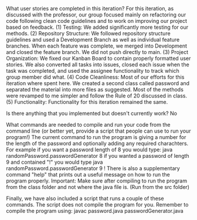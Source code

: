 What user stories are completed in this iteration?
  For this iteration, as discussed with the professor, our group focused mainly on refactoring our code following clean code guidelines and to work on improving our project based on feedback. (1) Testing: We added significantly more testing for our methods. (2) Repository Structure: We followed repository structure guidelines and used a Development Branch as well as individual feature branches. When each feature was complete, we merged into Development and closed the feature branch. We did not push directly to main. (3) Project Organization: We fixed our Kanban Board to contain properly formatted user stories. We also converted all tasks into issues, closed each issue when the task was completed, and used the assignee functionality to track which group member did what. (4) Code Cleanliness: Most of our efforts for this iteration where spent here. We created a second class called password and separated the material into more files as suggested. Most of the methods were revamped to me simpler and follow the Rule of 20 discussed in class. (5) Functionality: Functionality for this iteration remained the same.


Is there anything that you implemented but doesn't currently work?
  No 

What commands are needed to compile and run your code from the command line (or better yet, provide a script that people can use to run your program!)
  The current command to run the program is giving a number for the length of the password and optionally adding any required charachters. For example if you want a password length of 8 you would type: java randomPassword.passwordGenerator 8
  if you wanted a password of length 9 and contained "!" you would type java randomPassword.passwordGenerator 9 !
  There is also a supplementary command "help" that prints out a useful message on how to run the program properly.
  Important: Make sure after compiling to run the program from the class folder and not where the java file is. (Run from the src folder)

  Finally, we have also included a script that runs a couple of these commands. The script does not compile the program for you. Remember to compile the program using:
  javac password.java passwordGenerator.java
